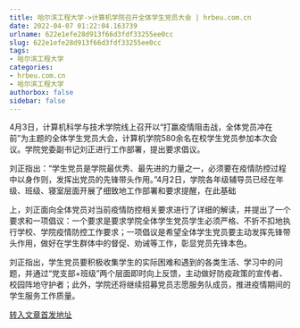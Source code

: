 ```yaml
---
title: 哈尔滨工程大学->计算机学院召开全体学生党员大会 | hrbeu.com.cn
date: 2022-04-07 01:22:04.163739
urlname: 622e1efe28d913f66d3fdf33255ee0cc
slug: 622e1efe28d913f66d3fdf33255ee0cc
tags: 
- 哈尔滨工程大学
categories:
- hrbeu.com.cn
- 哈尔滨工程大学
authorbox: false
sidebar: false
---
```

4月3日，计算机科学与技术学院线上召开以“打赢疫情阻击战，全体党员冲在前”为主题的全体学生党员大会，计算机学院580余名在校学生党员参加本次会议。学院党委副书记刘正进行工作部署，提出要求倡议。

刘正指出：“学生党员是学院最优秀、最先进的力量之一，必须要在疫情防控过程中以身作则，发挥出党员的先锋带头作用。”4月2日，学院各年级辅导员已经在年级、班级、寝室层面开展了细致地工作部署和要求提醒，在此基础
<!--more-->
上，刘正面向全体党员对当前疫情防控相关要求进行了详细的解读，并提出了一个要求和一项倡议：一个要求是要求学院全体学生党员学生必须严格、不折不扣地执行学校、学院疫情防控工作要求；一项倡议是希望全体学生党员要主动发挥先锋带头作用，做好在学生群体中的督促、劝诫等工作，彰显党员先锋本色。

刘正指出，学生党员要积极收集学生的实际困难和遇到的各类生活、学习中的问题，并通过“党支部+班级”两个层面即时向上反馈，主动做好防疫政策的宣传者、校园阵地守护者；此外，学院还将继续招募党员志愿服务队成员，推进疫情期间的学生服务工作质量。



[转入文章首发地址](http://gongxue.cn/info/1015/70213.htm)